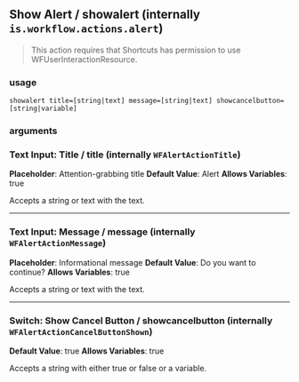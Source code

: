 
## Show Alert / showalert (internally `is.workflow.actions.alert`)


> This action requires that Shortcuts has permission to use WFUserInteractionResource.

### usage
`showalert title=[string|text] message=[string|text] showcancelbutton=[string|variable]`

### arguments
### Text Input: Title / title (internally `WFAlertActionTitle`)
**Placeholder**: Attention-grabbing title
**Default Value**: Alert
**Allows Variables**: true


Accepts a string 
or text
with the text.

---

### Text Input: Message / message (internally `WFAlertActionMessage`)
**Placeholder**: Informational message
**Default Value**: Do you want to continue?
**Allows Variables**: true


Accepts a string 
or text
with the text.

---

### Switch: Show Cancel Button / showcancelbutton (internally `WFAlertActionCancelButtonShown`)
**Default Value**: true
**Allows Variables**: true


Accepts a string with either true or false
or a variable.
